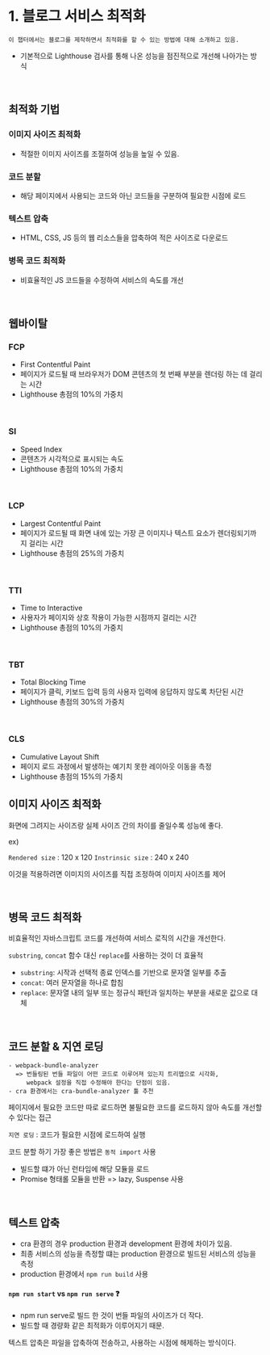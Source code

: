<br>

# 1. 블로그 서비스 최적화

```
이 챕터에서는 블로그를 제작하면서 최적화를 할 수 있는 방법에 대해 소개하고 있음.
```

- 기본적으로 Lighthouse 검사를 통해 나온 성능을 점진적으로 개선해 나아가는 방식

<br>

## 최적화 기법

### 이미지 사이즈 최적화

- 적절한 이미지 사이즈를 조절하여 성능을 높일 수 있음.

### 코드 분할

- 해당 페이지에서 사용되는 코드와 아닌 코드들을 구분하여 필요한 시점에 로드

### 텍스트 압축

- HTML, CSS, JS 등의 웹 리소스들을 압축하여 적은 사이즈로 다운로드

### 병목 코드 최적화

- 비효율적인 JS 코드들을 수정하여 서비스의 속도를 개선

<br>

## 웹바이탈

### FCP

- First Contentful Paint
- 페이지가 로드될 때 브라우저가 DOM 콘텐츠의 첫 번째 부분을 렌더링 하는 데 걸리는 시간
- Lighthouse 총점의 10%의 가중치

<br>

### SI

- Speed Index
- 콘텐츠가 시각적으로 표시되는 속도
- Lighthouse 총점의 10%의 가중치

<br>

### LCP

- Largest Contentful Paint
- 페이지가 로드될 때 화면 내에 있는 가장 큰 이미지나 텍스트 요소가 렌더링되기까지 걸리는 시간
- Lighthouse 총점의 25%의 가중치

<br>

### TTI

- Time to Interactive
- 사용자가 페이지와 상호 작용이 가능한 시점까지 걸리는 시간
- Lighthouse 총점의 10%의 가중치

<br>

### TBT

- Total Blocking Time
- 페이지가 클릭, 키보드 입력 등의 사용자 입력에 응답하지 않도록 차단된 시간
- Lighthouse 총점의 30%의 가중치

<br>

### CLS

- Cumulative Layout Shift
- 페이지 로드 과정에서 발생하는 예기치 못한 레이아웃 이동을 측정
- Lighthouse 총점의 15%의 가중치

## 이미지 사이즈 최적화

화면에 그려지는 사이즈랑 실제 사이즈 간의 차이를 줄일수록 성능에 좋다.

ex)

`Rendered size` : 120 x 120
`Instrinsic size` : 240 x 240

이것을 적용하려면 이미지의 사이즈를 직접 조정하여 이미지 사이즈를 제어

<br>

## 병목 코드 최적화

비효율적인 자바스크립트 코드를 개선하여 서비스 로직의 시간을 개선한다.

`substring`, `concat` 함수 대신 `replace`를 사용하는 것이 더 효율적

- `substring`: 시작과 선택적 종료 인덱스를 기반으로 문자열 일부를 추출
- `concat`: 여러 문자열을 하나로 합침
- `replace`: 문자열 내의 일부 또는 정규식 패턴과 일치하는 부분을 새로운 값으로 대체

<br>

## 코드 분할 & 지연 로딩

```
- webpack-bundle-analyzer
  => 번들링된 번들 파일이 어떤 코드로 이루어져 있는지 트리맵으로 시각화,
     webpack 설정을 직접 수정해야 한다는 단점이 있음.
- cra 환경에서는 cra-bundle-analyzer 툴 추천
```

페이지에서 필요한 코드만 따로 로드하면 불필요한 코드를 로드하지 않아 속도를 개선할 수 있다는 접근

`지연 로딩` : 코드가 필요한 시점에 로드하여 실행

코드 분할 하기 가장 좋은 방법은 `동적 import` 사용

- 빌드할 떄가 아닌 런타임에 해당 모듈을 로드
- Promise 형태롤 모듈을 반환 => lazy, Suspense 사용

<br>

## 텍스트 압축

- cra 환경의 경우 production 환경과 development 환경에 차이가 있음.
- 최종 서비스의 성능을 측정할 떄는 production 환경으로 빌드된 서비스의 성능을 측정
- production 환경에서 `npm run build` 사용

#### `npm run start` vs `npm run serve` ❓

- npm run serve로 빌드 한 것이 번들 파일의 사이즈가 더 작다.
- 빌드할 때 경량화 같은 최적화가 이루어지기 때문.

텍스트 압축은 파일을 압축하여 전송하고, 사용하는 시점에 해제하는 방식이다.
